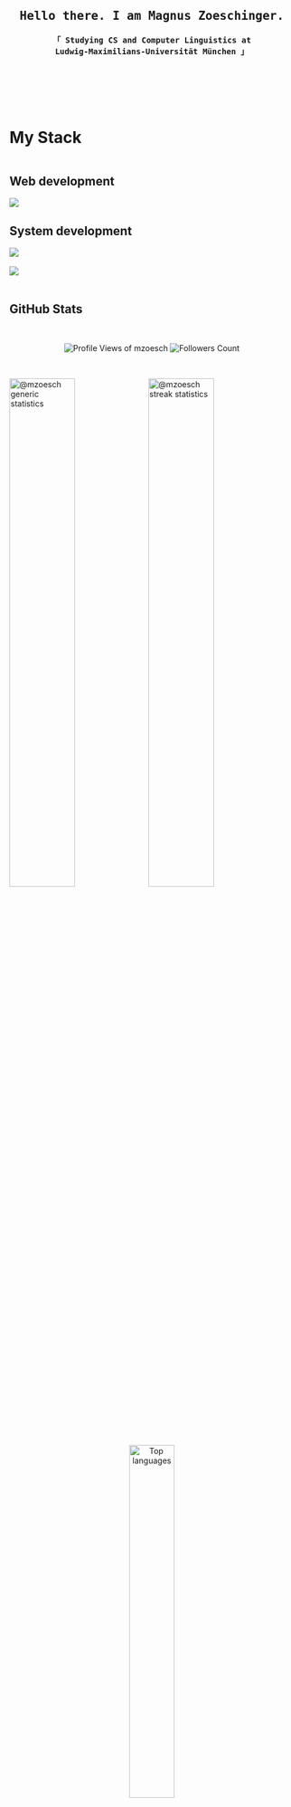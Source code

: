 [//]: #https://img.shields.io/badge/-<name>-<color>?style=<style>&logo=<logo>&logoColor=<logoColor>

<br />

<h2 align="center" style="display:flex; justify-content:center">
   <samp>
      Hello there. I am Magnus Zoeschinger.
   </samp>
</h2>
<h4 align="center", style="display:flex; justify-content:center">
   <samp>
      「 Studying CS and Computer Linguistics at
      <br/>
      <b>
         Ludwig-Maximilians-Universität München
      </b>
      」
   </samp>
</h4>

<br />
<br />
<br />
<br />

<h1>
  My Stack
</h1>

<div style="display:flex; flex-direction:column;">
  <h2>Web development</h2>
  <img src="https://skillicons.dev/icons?i=html,css,js,ts,,react,nextjs,python,fastapi,nginx">
  <h2>System development</h2>
  <img src="https://skillicons.dev/icons?i=blender,unreal,c,cpp,cmake,sqlite,rider,clion,,">
  <br />
  <img src="https://skillicons.dev/icons?i=java,haskell,,,,,,,,">
</div>

<br />

<!-- GitHub stats -->
<div display="flex", flex>
  <h2>GitHub Stats</h2>
</div>

<br />

<p align="center"> 
 <img
   alt="Profile Views of mzoesch"
   src="https://komarev.com/ghpvc/?username=mzoesch&label=Profile%20views&style=for-the-badge"
 />
 <image
   alt="Followers Count"
   src="https://img.shields.io/github/followers/mzoesch?style=for-the-badge"
 >
</p>

<br />

<p align="center>
   <a href="https://github.com/mzoesch?tab=repositories">
    <img
      src="https://github-readme-stats.vercel.app/api?username=mzoesch&show_icons=true&theme=jolly&hide_border=true&count_private=true"
      alt="@mzoesch generic statistics"
      width="48%"
    />
   </a>
   <a href="https://github.com/mzoesch">
    <img
      src="https://github-readme-streak-stats.herokuapp.com/?user=mzoesch&show_icons=true&theme=jolly&hide_border=true&count_private=true"
      alt="@mzoesch streak statistics"
      width="48%" 
    />
   </a>
</p>

<div align="center">
  <img
    alt="Top languages"
    src="https://github-readme-stats.vercel.app/api/top-langs?username=mzoesch&show_icons=true&theme=jolly&hide_border=true&count_private=true"
    width="40%"
  >
</div>

<p align="center">
  <img src="https://capsule-render.vercel.app/api?section=footer&type=waving&color=gradient&height=100"/>
</p>

<!-- External links -->
<div style="display:flex; flex-direction:column;">
  <h2>Links</h2>
</div>

[![website](https://img.shields.io/badge/portfolio-000000?style=for-the-badge&logoColor=white&logo=data:image/svg%2bxml;base64,PHN2ZyB4bWxucz0iaHR0cDovL3d3dy53My5vcmcvMjAwMC9zdmciIHZlcnNpb249IjEiIHdpZHRoPSI2MDAiIGhlaWdodD0iNjAwIj48cGF0aCBkPSJNMTI5IDExMWMtNTUgNC05MyA2Ni05MyA3OEwwIDM5OGMtMiA3MCAzNiA5MiA2OSA5MWgxYzc5IDAgODctNTcgMTMwLTEyOGgyMDFjNDMgNzEgNTAgMTI4IDEyOSAxMjhoMWMzMyAxIDcxLTIxIDY5LTkxbC0zNi0yMDljMC0xMi00MC03OC05OC03OGgtMTBjLTYzIDAtOTIgMzUtOTIgNDJIMjM2YzAtNy0yOS00Mi05Mi00MmgtMTV6IiBmaWxsPSIjZmZmIi8+PC9zdmc+)](https://zoeschinger.com/about)
[![linkedin](https://img.shields.io/badge/linkedin-000000?style=for-the-badge&logo=linkedin&logoColor=white)](https://linkedin.com/in/mzoesch)
[![github](https://img.shields.io/badge/gitHub-000000?style=for-the-badge&logo=github&logoColor=white)](https://github.com/mzoesch)
